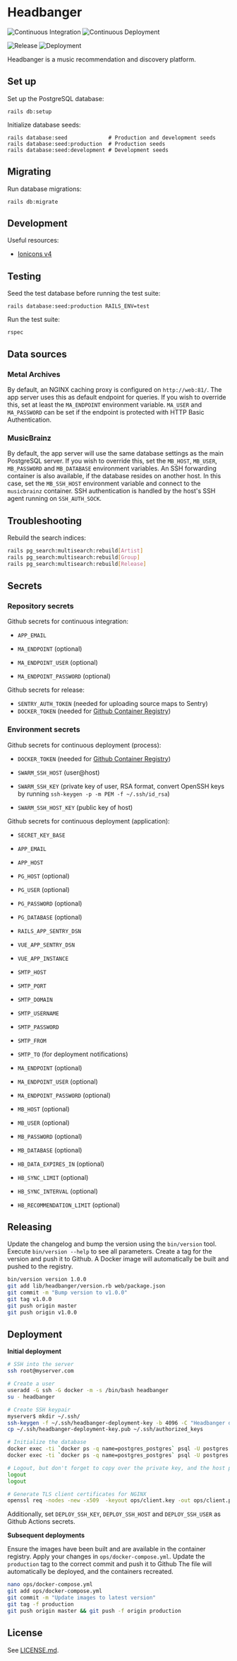 # Headbanger

![Continuous Integration](https://github.com/floriandejonckheere/headbanger/workflows/Continuous%20Integration/badge.svg)
![Continuous Deployment](https://github.com/floriandejonckheere/headbanger/workflows/Continuous%20Deployment/badge.svg)

![Release](https://img.shields.io/github/v/release/floriandejonckheere/headbanger?label=Latest%20release)
![Deployment](https://img.shields.io/github/deployments/floriandejonckheere/headbanger/production?label=Deployment)


Headbanger is a music recommendation and discovery platform.

## Set up

Set up the PostgreSQL database:

```
rails db:setup
```

Initialize database seeds:

```
rails database:seed             # Production and development seeds
rails database:seed:production  # Production seeds
rails database:seed:development # Development seeds
```

## Migrating

Run database migrations:

```
rails db:migrate
```

## Development

Useful resources:

- [Ionicons v4](https://ionicons.com/v4/)

## Testing

Seed the test database before running the test suite:

```
rails database:seed:production RAILS_ENV=test
```

Run the test suite:

```
rspec
```

## Data sources

### Metal Archives

By default, an NGINX caching proxy is configured on `http://web:81/`.
The app server uses this as default endpoint for queries.
If you wish to override this, set at least the `MA_ENDPOINT` environment variable.
`MA_USER` and `MA_PASSWORD` can be set if the endpoint is protected with HTTP Basic Authentication.

### MusicBrainz

By default, the app server will use the same database settings as the main PostgreSQL server.
If you wish to override this, set the `MB_HOST`, `MB_USER`, `MB_PASSWORD` and `MB_DATABASE` environment variables.
An SSH forwarding container is also available, if the database resides on another host.
In this case, set the `MB_SSH_HOST` environment variable and connect to the `musicbrainz` container.
SSH authentication is handled by the host's SSH agent running on `SSH_AUTH_SOCK`.


## Troubleshooting

Rebuild the search indices:

```sh
rails pg_search:multisearch:rebuild[Artist]
rails pg_search:multisearch:rebuild[Group]
rails pg_search:multisearch:rebuild[Release]
```

## Secrets

### Repository secrets

Github secrets for continuous integration:

- `APP_EMAIL`

- `MA_ENDPOINT` (optional)
- `MA_ENDPOINT_USER` (optional)
- `MA_ENDPOINT_PASSWORD` (optional)

Github secrets for release:

- `SENTRY_AUTH_TOKEN` (needed for uploading source maps to Sentry)
- `DOCKER_TOKEN` (needed for [Github Container Registry](https://docs.github.com/en/packages/getting-started-with-github-container-registry/migrating-to-github-container-registry-for-docker-images))

### Environment secrets

Github secrets for continuous deployment (process):

- `DOCKER_TOKEN` (needed for [Github Container Registry](https://docs.github.com/en/packages/getting-started-with-github-container-registry/migrating-to-github-container-registry-for-docker-images))

- `SWARM_SSH_HOST` (user@host)
- `SWARM_SSH_KEY` (private key of user, RSA format, convert OpenSSH keys by running `ssh-keygen -p -m PEM -f ~/.ssh/id_rsa`)
- `SWARM_SSH_HOST_KEY` (public key of host)

Github secrets for continuous deployment (application):

- `SECRET_KEY_BASE`

- `APP_EMAIL`
- `APP_HOST`

- `PG_HOST` (optional)
- `PG_USER` (optional)
- `PG_PASSWORD` (optional)
- `PG_DATABASE` (optional)

- `RAILS_APP_SENTRY_DSN`
- `VUE_APP_SENTRY_DSN`
- `VUE_APP_INSTANCE`

- `SMTP_HOST`
- `SMTP_PORT`
- `SMTP_DOMAIN`
- `SMTP_USERNAME`
- `SMTP_PASSWORD`
- `SMTP_FROM`
- `SMTP_TO` (for deployment notifications)

- `MA_ENDPOINT` (optional)
- `MA_ENDPOINT_USER` (optional)
- `MA_ENDPOINT_PASSWORD` (optional)

- `MB_HOST` (optional)
- `MB_USER` (optional)
- `MB_PASSWORD` (optional)
- `MB_DATABASE` (optional)

- `HB_DATA_EXPIRES_IN` (optional)
- `HB_SYNC_LIMIT` (optional)
- `HB_SYNC_INTERVAL` (optional)
- `HB_RECOMMENDATION_LIMIT` (optional)

## Releasing

Update the changelog and bump the version using the `bin/version` tool.
Execute `bin/version --help` to see all parameters.
Create a tag for the version and push it to Github.
A Docker image will automatically be built and pushed to the registry.

```sh
bin/version version 1.0.0
git add lib/headbanger/version.rb web/package.json
git commit -m "Bump version to v1.0.0"
git tag v1.0.0
git push origin master
git push origin v1.0.0
```

## Deployment

**Initial deployment**

```sh
# SSH into the server
ssh root@myserver.com

# Create a user
useradd -G ssh -G docker -m -s /bin/bash headbanger
su - headbanger

# Create SSH keypair
myserver$ mkdir ~/.ssh/
ssh-keygen -f ~/.ssh/headbanger-deployment-key -b 4096 -C "Headbanger deployment key"
cp ~/.ssh/headbanger-deployment-key.pub ~/.ssh/authorized_keys

# Initialize the database
docker exec -ti `docker ps -q name=postgres_postgres` psql -U postgres -c "CREATE ROLE headbanger WITH ENCRYPTED PASSWORD 'headbanger' LOGIN;"
docker exec -ti `docker ps -q name=postgres_postgres` psql -U postgres -c "CREATE DATABASE headbanger OWNER headbanger;"

# Logout, but don't forget to copy over the private key, and the host public key to your local machine
logout
logout

# Generate TLS client certificates for NGINX
openssl req -nodes -new -x509  -keyout ops/client.key -out ops/client.pem
```

Additionally, set `DEPLOY_SSH_KEY`, `DEPLOY_SSH_HOST` and `DEPLOY_SSH_USER` as Github Actions secrets.

**Subsequent deployments**

Ensure the images have been built and are available in the container registry.
Apply your changes in `ops/docker-compose.yml`.
Update the `production` tag to the correct commit and push it to Github
The file will automatically be deployed, and the containers recreated.

```sh
nano ops/docker-compose.yml
git add ops/docker-compose.yml
git commit -m "Update images to latest version"
git tag -f production
git push origin master && git push -f origin production
```

## License

See [LICENSE.md](LICENSE.md).

